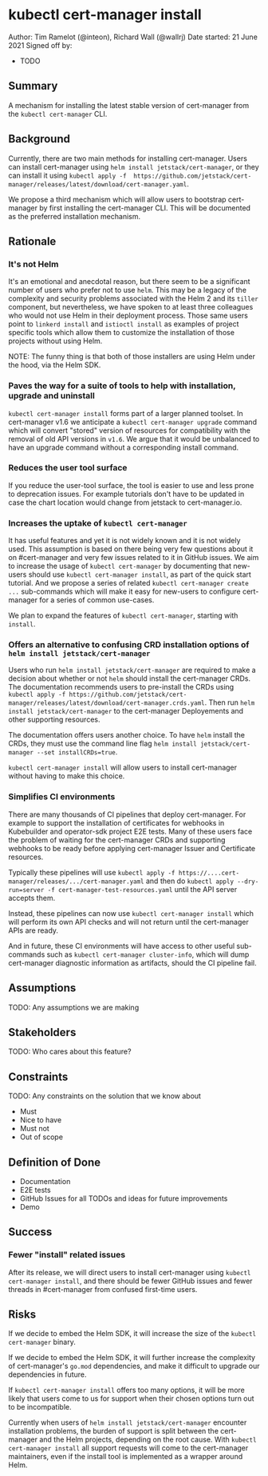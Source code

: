 # kubectl cert-manager install

Author: Tim Ramelot (@inteon), Richard Wall (@wallrj)
Date started: 21 June 2021
Signed off by:
  * TODO

Summary
-------
A mechanism for installing the latest stable version of cert-manager from the `kubectl cert-manager` CLI.

Background
----------
Currently, there are two main methods for installing cert-manager.
Users can install cert-manager using `helm install jetstack/cert-manager`,
or they can install it using `kubectl apply -f  https://github.com/jetstack/cert-manager/releases/latest/download/cert-manager.yaml`.

We propose a third mechanism which will allow users to bootstrap cert-manager by first installing the cert-manager CLI.
This will be documented as the preferred installation mechanism.

Rationale
---------

### It's not Helm

It's an emotional and anecdotal reason, but there seem to be a significant number of users who prefer not to use `helm`.
This may be a legacy of the complexity and security problems associated with the Helm 2 and its `tiller` component,
but nevertheless, we have spoken to at least three colleagues who would not use Helm in their deployment process.
Those same users point to `linkerd install` and `istioctl install`
as examples of project specific tools which allow them to customize the installation of those projects without using Helm.

NOTE: The funny thing is that both of those installers are using Helm under the hood, via the Helm SDK.

### Paves the way for a suite of tools to help with installation, upgrade and uninstall

`kubectl cert-manager install` forms part of a larger planned toolset.
In cert-manager v1.6 we anticipate a `kubectl cert-manager upgrade` command
which will convert "stored" version of resources for compatibility with the removal of old API versions in `v1.6`.
We argue that it would be unbalanced to have an upgrade command without a corresponding install command.

### Reduces the user tool surface

If you reduce the user-tool surface, the tool is easier to use and less prone to deprecation issues.
For example tutorials don't have to be updated in case the chart location would change from jetstack to cert-manager.io.


### Increases the uptake of `kubectl cert-manager`

It has useful features and yet it is not widely known and it is not widely used.
This assumption is based on there being very few questions about it on #cert-manager and very few issues related to it in GitHub issues.
We aim to increase the usage of `kubectl cert-manager` by documenting that new-users should use `kubectl cert-manager install`,
as part of the quick start tutorial.
And we propose a series of related `kubectl cert-manager create ...`  sub-commands
which will make it easy for new-users to configure cert-manager for a series of common use-cases.

We plan to expand the features of `kubectl cert-manager`, starting with `install`.

### Offers an alternative to confusing CRD installation options of `helm install jetstack/cert-manager`

Users who run `helm install jetstack/cert-manager` are required to make a decision about whether or not `helm` should install the cert-manager CRDs.
The documentation recommends users to pre-install the CRDs using
`kubectl apply -f https://github.com/jetstack/cert-manager/releases/latest/download/cert-manager.crds.yaml`.
Then run `helm install jetstack/cert-manager` to the cert-manager Deployements and other supporting resources.

The documentation offers users another choice.
To have `helm` install the CRDs, they must use the command line flag `helm install jetstack/cert-manager --set installCRDs=true`.

`kubectl cert-manager install` will allow users to install cert-manager without having to make this choice.

### Simplifies CI environments

There are many thousands of CI pipelines that deploy cert-manager.
For example to support the installation of certificates for webhooks in Kubebuilder and operator-sdk project E2E tests.
Many of these users face the problem of waiting for the cert-manager CRDs and supporting webhooks to be ready
before applying cert-manager Issuer and Certificate resources.

Typically these pipelines will use `kubectl apply -f https://....cert-manager/releases/.../cert-manager.yaml`
and then do `kubectl apply --dry-run=server -f cert-manager-test-resources.yaml` until the API server accepts them.

Instead, these pipelines can now use `kubectl cert-manager install` which will perform its own API checks
and will not return until the cert-manager APIs are ready.

And in future, these CI environments will have access to other useful sub-commands such as  `kubectl cert-manager cluster-info`,
which will dump cert-manager diagnostic information as artifacts, should the CI pipeline fail.

Assumptions
-----------
TODO: Any assumptions we are making

Stakeholders
------------
TODO: Who cares about this feature?

Constraints
-----------
TODO: Any constraints on the solution that we know about
* Must
* Nice to have
* Must not
* Out of scope

Definition of Done
------------------

* Documentation
* E2E tests
* GitHub Issues for all TODOs and ideas for future improvements
* Demo

Success
-------

### Fewer "install" related issues

After its release, we will direct users to install cert-manager using `kubectl cert-manager install`,
and there should be fewer GitHub issues and fewer threads in #cert-manager from confused first-time users.

Risks
-----

If we decide to embed the Helm SDK, it will increase the size of the `kubectl cert-manager` binary.

If we decide to embed the Helm SDK, it will further increase the complexity of cert-manager's `go.mod` dependencies,
and make it difficult to upgrade our dependencies in future.

If `kubectl cert-manager install` offers too many options,
it will be more likely that users come to us for support when their chosen options turn out to be incompatible.

Currently when users of `helm install jetstack/cert-manager` encounter installation problems,
the burden of support is split between the cert-manager and the Helm projects,
depending on the root cause.
With `kubectl cert-manager install` all support requests will come to the cert-manager maintainers,
even if the install tool is implemented as a wrapper around Helm.
